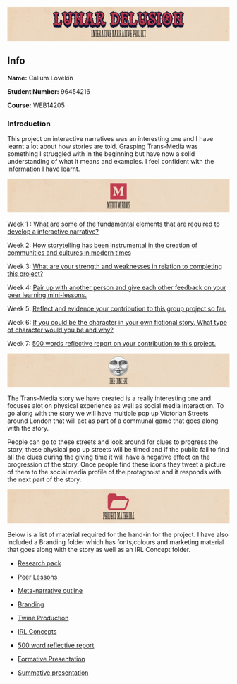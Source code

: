 ![title](https://raw.githubusercontent.com/CallumLovekin28/TM-Summative/master/Images/Title.png)
## Info

**Name:** Callum Lovekin

**Student Number:** 96454216

**Course:** WEB14205

### Introduction

This project on interactive narratives was an interesting one and I have learnt a lot about how stories are told. Grasping Trans-Media was something I struggled with in the beginning but have now a solid understanding of what it means and examples. I feel confident with the information I have learnt.

![blogs](https://raw.githubusercontent.com/CallumLovekin28/TM-Summative/master/Images/Blog.png)

Week 1 : [What are some of the fundamental elements that are required to develop a interactive narrative?](https://medium.com/@c.lovekin/transmedia-week-one-7b3eb740a51f) 

Week 2: [How storytelling has been instrumental in the creation of communities and cultures in modern times](https://medium.com/@c.lovekin/transmedia-week-two-27df53a1d250) 

Week 3: [What are your strength and weaknesses in relation to completing this project?](https://medium.com/@c.lovekin/transmedia-week-three-e096c664a02) 

Week 4: [Pair up with another person and give each other feedback on your peer learning mini-lessons.](https://medium.com/@c.lovekin/choices-tm4-5bd3b8734afe) 

Week 5: [Reflect and evidence your contribution to this group project so far.](https://medium.com/@c.lovekin/reflection-on-the-term-tm5-5ded424e2006)

Week 6: [If you could be the character in your own fictional story. What type of character would you be and why?](https://medium.com/@c.lovekin/what-type-of-character-would-i-be-tm6-3b9f94dadda6) 

Week 7: [500 words reflective report on your contribution to this project.](https://medium.com/@c.lovekin/reflective-report-tm7-8a0dae16d23c) 


![Concept](https://raw.githubusercontent.com/CallumLovekin28/TM-Summative/master/Images/Concept.png)

The Trans-Media story we have created is a really interesting one and focuses alot on physical experience as well as social media interaction. To go along with the story we will have multiple pop up Victorian Streets around London that will act as part of a communal game that goes along with the story. 

People can go to these streets and look around for clues to progress the story, these physical pop up streets will be timed and if the public fail to find all the clues during the giving time it will have a negative effect on the progression of the story. Once people find these icons they tweet a picture of them to the social media profile of the protagnoist and it responds with the next part of the story.

![Material](https://raw.githubusercontent.com/CallumLovekin28/TM-Summative/master/Images/Material.png)

Below is a list of material required for the hand-in for the project. I have also included a Branding folder which has fonts,colours and marketing material that goes along with the story as well as an IRL Concept folder.

- [Research pack](https://docs.google.com/document/d/1ZzpOAogtA2OiX-jvpGDOexpM2HZ3hbBRjK6F4RL6mSU/edit?usp=sharing)

- [Peer Lessons](https://drive.google.com/drive/folders/1m726hTi9d47nbCWN5lZxXsrGB_znrmrz?usp=sharing)

- [Meta-narrative outline](https://docs.google.com/document/d/16KBjz8Gv0RbDfv04seh4NkCbY8lHUhUjjN-ayZhn7Zw/edit?usp=sharing)

- [Branding](https://drive.google.com/drive/folders/1Ps1x1_uA93FpZcYBRahK4A6I24RAdu3d?usp=sharing)

- [Twine Production](https://drive.google.com/file/d/1szO_1wCfqZZy63zy46R2nPLbEvU-Vk8v/view?usp=sharing)

- [IRL Concepts](https://drive.google.com/drive/folders/14_4dTvTGwNcZhW-ForxBMyWPOLGG_2vx?usp=sharing)

- [500 word reflective report](https://medium.com/@c.lovekin/reflective-report-tm7-8a0dae16d23c)

- [Formative Presentation](https://drive.google.com/file/d/1w4gcM-3ps7OzZn6ZouOo0hQ5t6Gdfs8e/view?usp=sharing)

- [Summative presentation](https://docs.google.com/presentation/d/1EFtRTpbFCiyez8EGZthJpW2OJUIwZHKu7dOhOXx73Ys/edit?usp=sharing)

